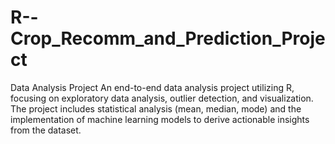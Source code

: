# R--Crop_Recomm_and_Prediction_Project
 Data Analysis Project An end-to-end data analysis project utilizing R, focusing on exploratory data analysis, outlier detection, and visualization. The project includes statistical analysis (mean, median, mode) and the implementation of machine learning models to derive actionable insights from the dataset.
